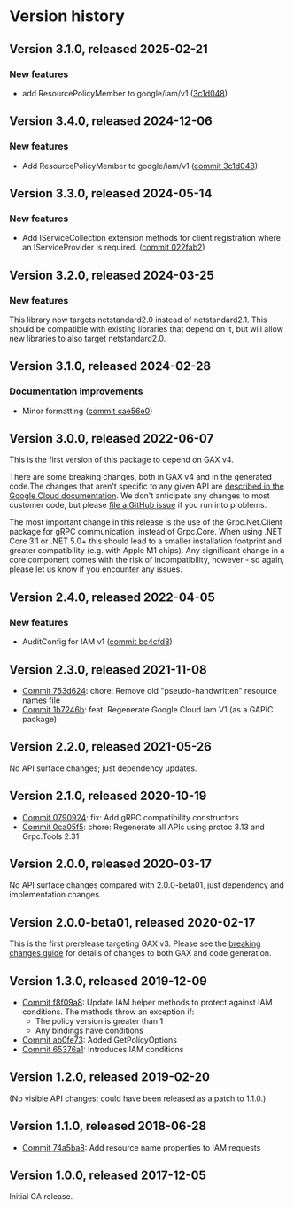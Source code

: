 # Version history

## Version 3.1.0, released 2025-02-21


### New features

* add ResourcePolicyMember to google/iam/v1 ([3c1d048](https://github.com/ldetmer/google-cloud-dotnet/commit/3c1d048a7cf49965a67dabdf8e5a7628ab9efde0))

## Version 3.4.0, released 2024-12-06

### New features

- Add ResourcePolicyMember to google/iam/v1 ([commit 3c1d048](https://github.com/googleapis/google-cloud-dotnet/commit/3c1d048a7cf49965a67dabdf8e5a7628ab9efde0))

## Version 3.3.0, released 2024-05-14

### New features

- Add IServiceCollection extension methods for client registration where an IServiceProvider is required. ([commit 022fab2](https://github.com/googleapis/google-cloud-dotnet/commit/022fab203f28fb9c608972af7f8b83f571ae5694))

## Version 3.2.0, released 2024-03-25

### New features

This library now targets netstandard2.0 instead of netstandard2.1.
This should be compatible with existing libraries that depend on it,
but will allow new libraries to also target netstandard2.0.

## Version 3.1.0, released 2024-02-28

### Documentation improvements

- Minor formatting ([commit cae56e0](https://github.com/googleapis/google-cloud-dotnet/commit/cae56e096d7119fe82d7201316ff6da42223eb52))

## Version 3.0.0, released 2022-06-07

This is the first version of this package to depend on GAX v4.

There are some breaking changes, both in GAX v4 and in the generated
code.The changes that aren't specific to any given API are [described in the Google Cloud
documentation](https://cloud.google.com/dotnet/docs/reference/help/breaking-gax4).
We don't anticipate any changes to most customer code, but please [file a
GitHub issue](https://github.com/googleapis/google-cloud-dotnet/issues/new/choose)
if you run into problems.

The most important change in this release is the use of the Grpc.Net.Client package
for gRPC communication, instead of Grpc.Core. When using .NET Core 3.1 or .NET 5.0+
this should lead to a smaller installation footprint and greater compatibility (e.g.
with Apple M1 chips). Any significant change in a core component comes with the risk
of incompatibility, however - so again, please let us know if you encounter any
issues.

## Version 2.4.0, released 2022-04-05

### New features

- AuditConfig for IAM v1 ([commit bc4cfd8](https://github.com/googleapis/google-cloud-dotnet/commit/bc4cfd8e05ffc261decc84a05027c99aba1f6acb))

## Version 2.3.0, released 2021-11-08

- [Commit 753d624](https://github.com/googleapis/google-cloud-dotnet/commit/753d624): chore: Remove old "pseudo-handwritten" resource names file
- [Commit 1b7246b](https://github.com/googleapis/google-cloud-dotnet/commit/1b7246b): feat: Regenerate Google.Cloud.Iam.V1 (as a GAPIC package)

## Version 2.2.0, released 2021-05-26

No API surface changes; just dependency updates.

## Version 2.1.0, released 2020-10-19

- [Commit 0790924](https://github.com/googleapis/google-cloud-dotnet/commit/0790924): fix: Add gRPC compatibility constructors
- [Commit 0ca05f5](https://github.com/googleapis/google-cloud-dotnet/commit/0ca05f5): chore: Regenerate all APIs using protoc 3.13 and Grpc.Tools 2.31

## Version 2.0.0, released 2020-03-17

No API surface changes compared with 2.0.0-beta01, just dependency and implementation changes.

## Version 2.0.0-beta01, released 2020-02-17

This is the first prerelease targeting GAX v3. Please see the [breaking changes
guide](https://cloud.google.com/dotnet/docs/reference/help/breaking-gax2)
for details of changes to both GAX and code generation.

## Version 1.3.0, released 2019-12-09

- [Commit f8f09a8](https://github.com/googleapis/google-cloud-dotnet/commit/f8f09a8): Update IAM helper methods to protect against IAM conditions. The methods throw an exception if:
  - The policy version is greater than 1
  - Any bindings have conditions
- [Commit ab0fe73](https://github.com/googleapis/google-cloud-dotnet/commit/ab0fe73): Added GetPolicyOptions
- [Commit 65376a1](https://github.com/googleapis/google-cloud-dotnet/commit/65376a1): Introduces IAM conditions

## Version 1.2.0, released 2019-02-20

(No visible API changes; could have been released as a patch to 1.1.0.)

## Version 1.1.0, released 2018-06-28

- [Commit 74a5ba8](https://github.com/googleapis/google-cloud-dotnet/commit/74a5ba8): Add resource name properties to IAM requests

## Version 1.0.0, released 2017-12-05

Initial GA release.
